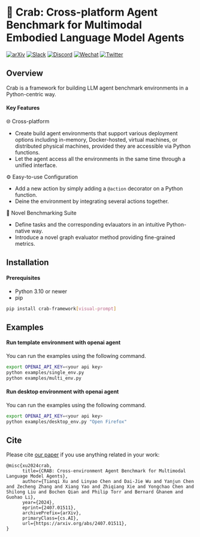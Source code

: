 # 🦀 Crab: Cross-platform Agent Benchmark for Multimodal Embodied Language Model Agents

[![arXiv][arxiv-image]][arxiv-url]
[![Slack][slack-image]][slack-url]
[![Discord][discord-image]][discord-url]
[![Wechat][wechat-image]][wechat-url]
[![Twitter][twitter-image]][twitter-url]

## Overview

Crab is a framework for building LLM agent benchmark environments in a Python-centric way.

#### Key Features

🌐 Cross-platform
* Create build agent environments that support various deployment options including in-memory, Docker-hosted, virtual machines, or distributed physical machines, provided they are accessible via Python functions.
* Let the agent access all the environments in the same time through a unified interface.

⚙ ️Easy-to-use Configuration
* Add a new action by simply adding a `@action` decorator on a Python function.
* Deine the environment by integrating several actions together.

📐 Novel Benchmarking Suite
* Define tasks and the corresponding evlauators in an intuitive Python-native way.
* Introduce a novel graph evaluator method providing fine-grained metrics.

## Installation

#### Prerequisites

- Python 3.10 or newer
- pip

```bash
pip install crab-framework[visual-prompt]
```

## Examples

#### Run template environment with openai agent

You can run the examples using the following command.

```bash
export OPENAI_API_KEY=<your api key>
python examples/single_env.py
python examples/multi_env.py
```

#### Run desktop environment with openai agent

You can run the examples using the following command.

```bash
export OPENAI_API_KEY=<your api key>
python examples/desktop_env.py "Open Firefox"
```

## Cite
Please cite [our paper](https://arxiv.org/abs/2407.01511) if you use anything related in your work:
```
@misc{xu2024crab,
      title={CRAB: Cross-environment Agent Benchmark for Multimodal Language Model Agents}, 
      author={Tianqi Xu and Linyao Chen and Dai-Jie Wu and Yanjun Chen and Zecheng Zhang and Xiang Yao and Zhiqiang Xie and Yongchao Chen and Shilong Liu and Bochen Qian and Philip Torr and Bernard Ghanem and Guohao Li},
      year={2024},
      eprint={2407.01511},
      archivePrefix={arXiv},
      primaryClass={cs.AI},
      url={https://arxiv.org/abs/2407.01511}, 
}
```

[slack-url]: https://join.slack.com/t/camel-kwr1314/shared_invite/zt-1vy8u9lbo-ZQmhIAyWSEfSwLCl2r2eKA
[slack-image]: https://img.shields.io/badge/Slack-CAMEL--AI-blueviolet?logo=slack
[discord-url]: https://discord.gg/CNcNpquyDc
[discord-image]: https://img.shields.io/badge/Discord-CAMEL--AI-7289da?logo=discord&logoColor=white&color=7289da
[wechat-url]: https://ghli.org/camel/wechat.png
[wechat-image]: https://img.shields.io/badge/WeChat-CamelAIOrg-brightgreen?logo=wechat&logoColor=white
[twitter-url]: https://twitter.com/CamelAIOrg
[twitter-image]: https://img.shields.io/twitter/follow/CamelAIOrg?style=social&color=brightgreen&logo=twitter
[arxiv-image]: https://img.shields.io/badge/arXiv-2407.01511-b31b1b.svg
[arxiv-url]: https://arxiv.org/abs/2407.01511
